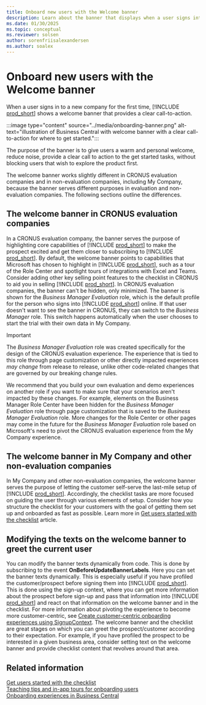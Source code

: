 ```yaml
---
title: Onboard new users with the Welcome banner
description: Learn about the banner that displays when a user signs into a new company for the first time.
ms.date: 01/30/2025
ms.topic: conceptual
ms.reviewer: solsen
author: sorenfriisalexandersen
ms.author: soalex
---
```


# Onboard new users with the Welcome banner

When a user signs in to a new company for the first time, [!INCLUDE [prod_short](../includes/prod_short.md)] shows a welcome banner that provides a clear call-to-action.  

:::image type="content" source="../media/onboarding-banner.png" alt-text="illustration of Business Central with welcome banner with a clear call-to-action for where to get started.":::

The purpose of the banner is to give users a warm and personal welcome, reduce noise, provide a clear call to action to the get started tasks, without blocking users that wish to explore the product first.  

The welcome banner works slightly different in CRONUS evaluation companies and in non-evaluation companies, including My Company, because the banner serves different purposes in evaluation and non-evaluation companies. The following sections outline the differences.  

## The welcome banner in CRONUS evaluation companies

In a CRONUS evaluation company, the banner serves the purpose of highlighting core capabilities of [!INCLUDE [prod_short](../includes/prod_short.md)] to make the prospect excited and get them closer to subscribing to [!INCLUDE [prod_short](../includes/prod_short.md)]. By default, the welcome banner points to capabilities that Microsoft has chosen to highlight in [!INCLUDE [prod_short](../includes/prod_short.md)], such as a tour of the Role Center and spotlight tours of integrations with Excel and Teams. Consider adding other key selling point features to the checklist in CRONUS to aid you in selling [!INCLUDE [prod_short](../includes/prod_short.md)]. In CRONUS evaluation companies, the banner can't be hidden, only minimized. The banner is shown for the *Business Manager Evaluation* role, which is the default profile for the person who signs into [!INCLUDE [prod_short](../includes/prod_short.md)] online. If that user doesn't want to see the banner in CRONUS, they can switch to the *Business Manager* role. This switch happens automatically when the user chooses to start the trial with their own data in My Company.  

> [!IMPORTANT]
> The *Business Manager Evaluation* role was created specifically for the design of the CRONUS evaluation experience. The experience that is tied to this role through page customization or other directly impacted experiences *may change* from release to release, unlike other code-related changes that are governed by our breaking change rules.
> 
>  We recommend that you build your own evaluation and demo experiences on another role if you want to make sure that your scenarios aren't impacted by these changes. For example, elements on the Business Manager Role Center have been hidden for the *Business Manager Evaluation* role through page customization that is saved to the *Business Manager Evaluation* role. More changes for the Role Center or other pages may come in the future for the *Business Manager Evaluation* role based on Microsoft's need to pivot the CRONUS evaluation experience from the My Company experience.

## The welcome banner in My Company and other non-evaluation companies

In My Company and other non-evaluation companies, the welcome banner serves the purpose of letting the customer self-serve the last-mile setup of [!INCLUDE [prod_short](../includes/prod_short.md)]. Accordingly, the checklist tasks are more focused on guiding the user through various elements of setup. Consider how you structure the checklist for your customers with the goal of getting them set up and onboarded as fast as possible. Learn more in [Get users started with the checklist](onboarding-checklist.md) article.  

## Modifying the texts on the welcome banner to greet the current user

You can modify the banner texts dynamically from code. This is done by subscribing to the event **OnBeforeUpdateBannerLabels**.
Here you can set the banner texts dynamically. This is especially useful if you have profiled the customer/prospect before signing them into [!INCLUDE [prod_short](../includes/prod_short.md)]. This is done using the sign-up context, where you can get more information about the prospect before sign-up and pass that information into [!INCLUDE [prod_short](../includes/prod_short.md)] and react on that information on the welcome banner and in the checklist. For more information about pivoting the experience to become more customer-centric, see [Create customer-centric onboarding experiences using SignupContext](onboarding-signupcontext.md). The welcome banner and the checklist are great stages on which you can greet the prospect/customer according to their expectation. For example, if you have profiled the prospect to be interested in a given business area, consider setting text on the welcome banner and provide checklist content that revolves around that area.

## Related information

[Get users started with the checklist](onboarding-checklist.md)  
[Teaching tips and in-app tours for onboarding users](onboarding-teaching-tips-tours.md)  
[Onboarding experiences in Business Central](onboarding-experiences.md)  
